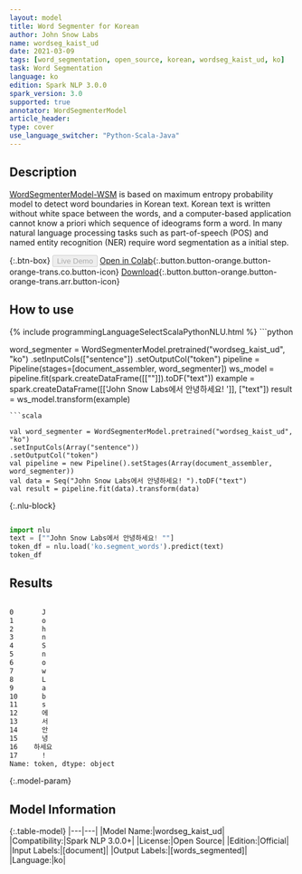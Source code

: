 ```yaml
---
layout: model
title: Word Segmenter for Korean
author: John Snow Labs
name: wordseg_kaist_ud
date: 2021-03-09
tags: [word_segmentation, open_source, korean, wordseg_kaist_ud, ko]
task: Word Segmentation
language: ko
edition: Spark NLP 3.0.0
spark_version: 3.0
supported: true
annotator: WordSegmenterModel
article_header:
type: cover
use_language_switcher: "Python-Scala-Java"
---
```


## Description

[WordSegmenterModel-WSM](https://en.wikipedia.org/wiki/Text_segmentation) is based on maximum entropy probability model to detect word boundaries in Korean text.
Korean text is written without white space between the words, and a computer-based application cannot know a priori which sequence of ideograms form a word.
In many natural language processing tasks such as part-of-speech (POS) and named entity recognition (NER) require word segmentation as a initial step.

{:.btn-box}
<button class="button button-orange" disabled>Live Demo</button>
[Open in Colab](https://colab.research.google.com/github/JohnSnowLabs/spark-nlp-workshop/blob/master/jupyter/annotation/chinese/word_segmentation/words_segmenter_demo.ipynb){:.button.button-orange.button-orange-trans.co.button-icon}
[Download](https://s3.amazonaws.com/auxdata.johnsnowlabs.com/public/models/wordseg_kaist_ud_ko_3.0.0_3.0_1615292316292.zip){:.button.button-orange.button-orange-trans.arr.button-icon}

## How to use



<div class="tabs-box" markdown="1">
{% include programmingLanguageSelectScalaPythonNLU.html %}
```python

word_segmenter = WordSegmenterModel.pretrained("wordseg_kaist_ud", "ko")        .setInputCols(["sentence"])        .setOutputCol("token")
pipeline = Pipeline(stages=[document_assembler, word_segmenter])
ws_model = pipeline.fit(spark.createDataFrame([[""]]).toDF("text"))
example = spark.createDataFrame([['John Snow Labs에서 안녕하세요! ']], ["text"])
result = ws_model.transform(example)

```
```scala

val word_segmenter = WordSegmenterModel.pretrained("wordseg_kaist_ud", "ko")
.setInputCols(Array("sentence"))
.setOutputCol("token")
val pipeline = new Pipeline().setStages(Array(document_assembler, word_segmenter))
val data = Seq("John Snow Labs에서 안녕하세요! ").toDF("text")
val result = pipeline.fit(data).transform(data)

```

{:.nlu-block}
```python

import nlu
text = [""John Snow Labs에서 안녕하세요! ""]
token_df = nlu.load('ko.segment_words').predict(text)
token_df

```
</div>

## Results

```bash

0       J
1       o
2       h
3       n
4       S
5       n
6       o
7       w
8       L
9       a
10      b
11      s
12      에
13      서
14      안
15      녕
16    하세요
17      !
Name: token, dtype: object
```

{:.model-param}
## Model Information

{:.table-model}
|---|---|
|Model Name:|wordseg_kaist_ud|
|Compatibility:|Spark NLP 3.0.0+|
|License:|Open Source|
|Edition:|Official|
|Input Labels:|[document]|
|Output Labels:|[words_segmented]|
|Language:|ko|
